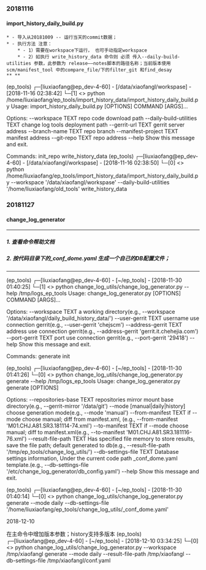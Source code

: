 ### 20181116
#### import_history_daily_build.py
    * - 导入从20181009 -- 运行当天的commit数据；
    * - 执行方法 注意：
        * - 1）需要在workspace下运行， 也可手动指定workspace
        * - 2）如执行 write_history_data 命令则 必须 传入--daily-build-utilities 参数，此参数为 release——notes脚本的路径名称；当前版本使用 scm/manifest_tool 中的compare_file/下的filter_git 和find_desay
    ** **
(ep_tools) ┌─[liuxiaofang@ep_dev-4-60] - [/data/xiaofangl/workspase] - [2018-11-16 02:38:42]
└─[1] <> python /home/liuxiaofang/ep_tools/import_history_data/import_history_daily_build.py
Usage: import_history_daily_build.py [OPTIONS] COMMAND [ARGS]...

Options:
  --workspace TEXT              repo code download path
  --daily-build-utilities TEXT  change log tools deployment path
  --gerrit-url TEXT             gerrit server address
  --branch-name TEXT            repo branch
  --manifest-project TEXT       manifest address
  --git-repo TEXT               repo address
  --help                        Show this message and exit.

Commands:
  init_repo
  write_history_data
(ep_tools) ┌─[liuxiaofang@ep_dev-4-60] - [/data/xiaofangl/workspase] - [2018-11-16 02:38:50]
└─[0] <> python /home/liuxiaofang/ep_tools/import_history_data/import_history_daily_build.py --workspace '/data/xiaofangl/workspase' --daily-build-utilities '/home/liuxiaofang/old_tools' write_history_data


### 20181127
#### change_log_generator

** **
##### 1. 查看命令帮助文档
##### 2. 按代码目录下的_conf_dome.yaml 生成一个自己的DB配置文件；
********************************************************************************
(ep_tools) ┌─[liuxiaofang@ep_dev-4-60] - [~/ep_tools] - [2018-11-30 01:40:25]
└─[1] <> python change_log_utils/change_log_generator.py --help
/tmp/logs_ep_tools
Usage: change_log_generator.py [OPTIONS] COMMAND [ARGS]...

Options:
  --workspace TEXT       a working directory(e.g., --workspace
                         '/data/xiaofangl/daily_build_history_data/')
  --user-gerrit TEXT     username use connection gerrit(e.g., --user-gerrit
                         'chejscm')
  --address-gerrit TEXT  address use connection gerrit(e.g., --address-gerrit
                         'gerrit.it.chehejia.com')
  --port-gerrit TEXT     port use connection gerrit(e.g., --port-gerrit
                         '29418')
  --help                 Show this message and exit.

Commands:
  generate
  init

(ep_tools) ┌─[liuxiaofang@ep_dev-4-60] - [~/ep_tools] - [2018-11-30 01:41:26]
└─[0] <> python change_log_utils/change_log_generator.py generate --help
/tmp/logs_ep_tools
Usage: change_log_generator.py generate [OPTIONS]

Options:
  --repositories-base TEXT       repositories mirror mount base
                                 directory(e.g., --gerrit-mirror '/data/git')
  --mode [manual|daily|history]  choose generation mode(e.g., --mode 'manual')
  --from-manifest TEXT           if --mode choose manual; diff from
                                 manifest.xml, (e.g., --from-manifest
                                 'M01.CHJ.A81.SR3.181114-74.xml')
  --to-manifest TEXT             if --mode choose manual; diff to
                                 manifest.xml(e.g., --to-manifest
                                 'M01.CHJ.A81.SR3.181116-76.xml')
  --result-file-path TEXT        Has specified file memory to store results,
                                 save the file path; default generated to
                                 db(e.g., --result-file-path
                                 '/tmp/ep_tools/change_log_utils/')
  --db-settings-file TEXT        Database settings information, Under the
                                 current code path _conf_dome.yaml
                                 template.(e.g., --db-settings-file
                                 '/etc/change_log_generator/db_config.yaml')
  --help                         Show this message and exit.


(ep_tools) ┌─[liuxiaofang@ep_dev-4-60] - [~/ep_tools] - [2018-11-30 01:40:14]
└─[0] <> python change_log_utils/change_log_generator.py generate --mode daily --db-settings-file '/home/liuxiaofang/ep_tools/change_log_utils/_conf_dome.yaml'

2018-12-10

在主命令中增加版本参数；history支持多版本
(ep_tools) ┌─[liuxiaofang@ep_dev-4-60] - [~/ep_tools] - [2018-12-10 03:34:25]
└─[0] <> python change_log_utils/change_log_generator.py --workspace /tmp/xiaofangl generate --mode daily --result-file-path /tmp/xiaofangl --db-settings-file /tmp/xiaofangl/conf.yaml